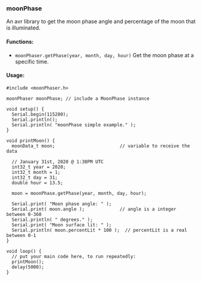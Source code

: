 ### moonPhase

An avr library to get the moon phase angle and percentage of the moon that is illuminated.

#### Functions:

- `moonPhaser.getPhase(year, month, day, hour)` Get the moon phase at a specific time.

#### Usage:

```
#include <moonPhaser.h>

moonPhaser moonPhase; // include a MoonPhase instance

void setup() {
  Serial.begin(115200);
  Serial.println();
  Serial.println( "moonPhase simple example." );
}

void printMoon() {
  moonData_t moon;                        // variable to receive the data
  
  // January 31st, 2020 @ 1:30PM UTC
  int32_t year = 2020;
  int32_t month = 1;
  int32_t day = 31;
  double hour = 13.5;

  moon = moonPhase.getPhase(year, month, day, hour);

  Serial.print( "Moon phase angle: " );
  Serial.print( moon.angle );             // angle is a integer between 0-360
  Serial.println( " degrees." );
  Serial.print( "Moon surface lit: " );
  Serial.println( moon.percentLit * 100 );  // percentLit is a real between 0-1
}

void loop() {
  // put your main code here, to run repeatedly:
  printMoon();
  delay(5000);
}
```
